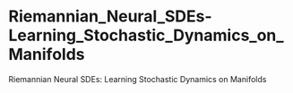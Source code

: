 # Riemannian_Neural_SDEs-Learning_Stochastic_Dynamics_on_Manifolds
Riemannian Neural SDEs: Learning Stochastic Dynamics on Manifolds
